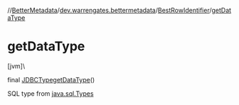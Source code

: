 //[BetterMetadata](../../../index.md)/[dev.warrengates.bettermetadata](../index.md)/[BestRowIdentifier](index.md)/[getDataType](get-data-type.md)

# getDataType

[jvm]\

final [JDBCType](https://docs.oracle.com/javase/8/docs/api/java/sql/JDBCType.html)[getDataType](get-data-type.md)()

SQL type from [java.sql.Types](https://docs.oracle.com/javase/8/docs/api/java/sql/Types.html)
